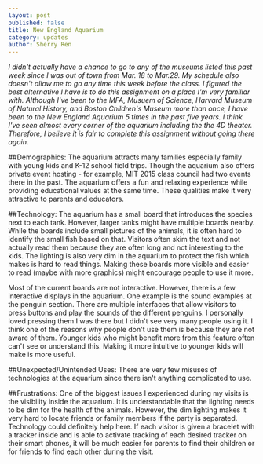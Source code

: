 ```yaml
---
layout: post
published: false
title: New England Aquarium
category: updates
author: Sherry Ren
---
```


<i>I didn't actually have a chance to go to any of the museums listed this past week since I was out of town from Mar. 18 to Mar.29. My schedule also doesn't allow me to go any time this week before the class. I figured the best alternative I have is to do this assignment on a place I'm very familiar with. Although I've been to the MFA, Musuem of Science, Harvard Museum of Natural History, and Boston Children's Museum more than once, I have been to the New England Aquarium 5 times in the past five years. I think I've seen almost every corner of the aquarium including the the 4D theater. Therefore, I believe it is fair to complete this assignment without going there again.</i>

##Demographics:
The aquarium attracts many families especially family with young kids and K-12 school field trips. Though the aquarium also offers private event hosting - for example, MIT 2015 class council had two events there in the past. The aquarium offers a fun and relaxing experience while providing educational values at the same time. These qualities make it very attractive to parents and educators.

##Technology:
The aquarium has a small board that introduces the species next to each tank. However, larger tanks might have multiple boards nearby. While the boards include small pictures of the animals, it is often hard to identify the small fish based on that. Visitors often skim the text and not actually read them because they are often long and not interesting to the kids. The lighting is also very dim in the aquarium to protect the fish which makes is hard to read things. Making these boards more visible and easier to read (maybe with more graphics) might encourage people to use it more.

Most of the current boards are not interactive. However, there is a few interactive displays in the aquarium. One example is the sound examples at the penguin section. There are multiple interfaces that allow visitors to press buttons and play the sounds of the different penguins. I personally loved pressing them I was there but I didn't see very many people using it. I think one of the reasons why people don't use them is because they are not aware of them. Younger kids who might benefit more from this feature often can't see or understand this. Making it more intuitive to younger kids will make is more useful.

##Unexpected/Unintended Uses:
There are very few misuses of technologies at the aquarium since there isn't anything complicated to use. 

##Frustrations:
One of the biggest issues I experienced during my visits is the visibility inside the aquarium. It is understandable that the lighting needs to be dim for the health of the animals. However, the dim lighting makes it very hard to locate friends or family members if the party is separated. Technology could definitely help here. If each visitor is given a bracelet with a tracker inside and is able to activate tracking of each desired tracker on their smart phones, it will be much easier for parents to find their children or for friends to find each other during the visit. 








